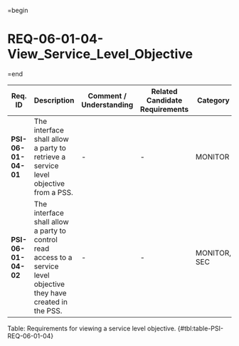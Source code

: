 =begin

# REQ-06-01-04-View_Service_Level_Objective

=end

| Req. ID                        | Description                         | Comment / Understanding                  | Related Candidate Requirements | Category                       |
| ------------------------------ | ----------------------------------- | ---------------------------------------- | ------------------------------ | ------------------------------ |
| __PSI-06-01-04-01__ | The interface shall allow a party to retrieve a service level objective from a PSS.                                 | -                       | -                              | MONITOR      |
| __PSI-06-01-04-02__ | The interface shall allow a party to control read access to a service level objective they have created in the PSS. | -                       | -                              | MONITOR, SEC |

Table: Requirements for viewing a service level objective. {#tbl:table-PSI-REQ-06-01-04}
